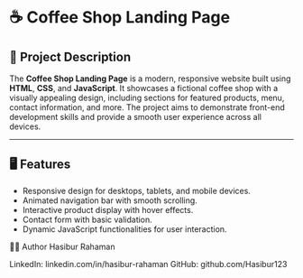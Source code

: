 # ☕ Coffee Shop Landing Page

## 📖 Project Description
The **Coffee Shop Landing Page** is a modern, responsive website built using **HTML**, **CSS**, and **JavaScript**. It showcases a fictional coffee shop with a visually appealing design, including sections for featured products, menu, contact information, and more. The project aims to demonstrate front-end development skills and provide a smooth user experience across all devices.

---

## 🖥️ Features
- Responsive design for desktops, tablets, and mobile devices.
- Animated navigation bar with smooth scrolling.
- Interactive product display with hover effects.
- Contact form with basic validation.
- Dynamic JavaScript functionalities for user interaction.

👨‍💻 Author
Hasibur Rahaman

LinkedIn: linkedin.com/in/hasibur-rahaman
GitHub: github.com/Hasibur123
